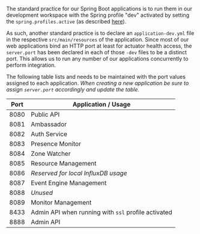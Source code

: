 The standard practice for our Spring Boot applications is to run them in our development
workspace with the Spring profile "dev" activated by setting the `spring.profiles.active`
(as described [here](https://docs.spring.io/spring-boot/docs/current/reference/html/boot-features-profiles.html#boot-features-adding-active-profiles)).

As such, another standard practice is to declare an `application-dev.yml` file in the respective
`src/main/resources` of the application. Since most of our web applications bind an HTTP port
at least for actuator health access, the `server.port` has been declared in each of those
`-dev` files to be a distinct port. This allows us to run any number of our applications
concurrently to perform integration.

The following table lists and needs to be maintained with the port values assigned to each
application. _When creating a new application be sure to assign `server.port` accordingly and
update the table._

Port | Application / Usage
-----|---------------------
8080 | Public API
8081 | Ambassador
8082 | Auth Service
8083 | Presence Monitor
8084 | Zone Watcher
8085 | Resource Management
8086 | _Reserved for local InfluxDB usage_
8087 | Event Engine Management
8088 | _Unused_
8089 | Monitor Management
8433 | Admin API when running with `ssl` profile activated
8888 | Admin API
